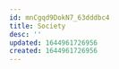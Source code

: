 ```yaml
---
id: mnCgqd9DokN7_63dddbc4
title: Society
desc: ''
updated: 1644961726956
created: 1644961726956
---
```


